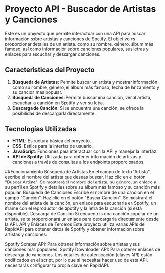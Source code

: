 # Proyecto API - Buscador de Artistas y Canciones

Este es un proyecto que permite interactuar con una API para buscar información sobre artistas y canciones de Spotify. El objetivo es proporcionar detalles de un artista, como su nombre, género, álbum más famoso, así como información sobre canciones populares, sus letras y enlaces para escuchar y descargar canciones.

## Características del Proyecto

1. **Búsqueda de Artistas**: Permite buscar un artista y mostrar información como su nombre, género, el álbum más famoso, fecha de lanzamiento y su canción más popular.
2. **Búsqueda de Canciones**: Permite buscar una canción, ver al artista, escuchar la canción en Spotify y ver su letra.
3. **Descarga de Canción**: Si se encuentra una canción, se ofrece la posibilidad de descargarla directamente.

## Tecnologías Utilizadas

- **HTML**: Estructura básica del proyecto.
- **CSS**: Estilos para la interfaz de usuario.
- **JavaScript**: Funciones para interactuar con la API y manejar la interfaz.
- **API de Spotify**: Utilizada para obtener información de artistas y canciones a través de consultas a los endpoints proporcionados.

##Funcionamiento
Búsqueda de Artistas
En el campo de texto "Artista", escribe el nombre del artista que deseas buscar.
Haz clic en el botón "Buscar Artista".
Se mostrará el nombre del artista, su género, un enlace a su perfil en Spotify y detalles sobre su álbum más famoso y su canción más popular.
Búsqueda de Canciones
Escribe el nombre de una canción en el campo "Canción".
Haz clic en el botón "Buscar Canción".
Se mostrará el nombre del artista de la canción, un enlace para escucharla en Spotify, un iframe con el reproductor de Spotify y la letra de la canción (si está disponible).
Descarga de Canción
Si encuentras una canción popular de un artista, se te proporcionará un enlace para descargarla directamente desde la API.
API y Enlaces de Terceros
Este proyecto utiliza varias APIs de RapidAPI para obtener datos de Spotify y obtener información sobre artistas y canciones:

Spotify Scraper API: Para obtener información sobre artistas y sus canciones más populares.
Spotify Downloader API: Para obtener enlaces de descarga de canciones.
Los detalles de autenticación (claves API) están codificados en el script, por lo que si necesitas hacer uso de esta API, necesitarás configurar tu propia clave en RapidAPI.

